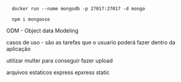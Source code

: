 ```
  docker run --name mongodb -p 27017:27017 -d mongo

  npm i mongoose
```

ODM - Object data Modeling

casos de uso - são as tarefas que o usuario poderá fazer dentro da aplicação

utilizar multer para conseguir fazer upload

arquivos estaticos express epxress static
